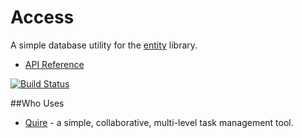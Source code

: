 # Access

A simple database utility for the [entity](https://github.com/rikulo/entity) library.

* [API Reference](http://www.dartdocs.org/documentation/access/0.6.6)

[![Build Status](https://drone.io/github.com/rikulo/access/status.png)](https://drone.io/github.com/rikulo/access/latest)

##Who Uses

* [Quire](https://quire.io) - a simple, collaborative, multi-level task management tool.
